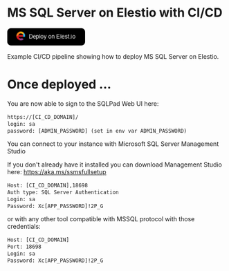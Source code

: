 # MS SQL Server on Elestio with CI/CD

<a href="https://dash.elest.io/deploy?source=cicd&social=dockerCompose&url=https://github.com/elestio-examples/mssql"><img src="deploy-on-elestio.png" alt="Deploy on Elest.io" width="180px" /></a>

Example CI/CD pipeline showing how to deploy MS SQL Server on Elestio.

# Once deployed ...

You are now able to sign to the SQLPad Web UI here:
    
    https://[CI_CD_DOMAIN]/
    login: sa
    password: [ADMIN_PASSWORD] (set in env var ADMIN_PASSWORD)


You can connect to your instance with Microsoft SQL Server Management Studio

If you don't already have it installed you can download Management Studio here:
https://aka.ms/ssmsfullsetup

    Host: [CI_CD_DOMAIN],18698
    Auth type: SQL Server Authentication
    Login: sa
    Password: Xc[APP_PASSWORD]!2P_G

or with any other tool compatible with MSSQL protocol with those credentials:

    Host: [CI_CD_DOMAIN]
    Port: 18698
    Login: sa
    Password: Xc[APP_PASSWORD]!2P_G